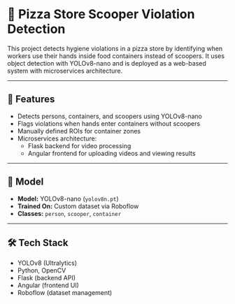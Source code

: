 # 🍕 Pizza Store Scooper Violation Detection

This project detects hygiene violations in a pizza store by identifying when workers use their hands inside food containers instead of scoopers. It uses object detection with YOLOv8-nano and is deployed as a web-based system with microservices architecture.

---

## 🚀 Features

- Detects persons, containers, and scoopers using YOLOv8-nano
- Flags violations when hands enter containers without scoopers
- Manually defined ROIs for container zones
- Microservices architecture:
  - Flask backend for video processing
  - Angular frontend for uploading videos and viewing results

---

## 🧠 Model

- **Model:** YOLOv8-nano (`yolov8n.pt`)
- **Trained On:** Custom dataset via Roboflow
- **Classes:** `person`, `scooper`, `container`

---

## 🛠️ Tech Stack

- YOLOv8 (Ultralytics)
- Python, OpenCV
- Flask (backend API)
- Angular (frontend UI)
- Roboflow (dataset management)
